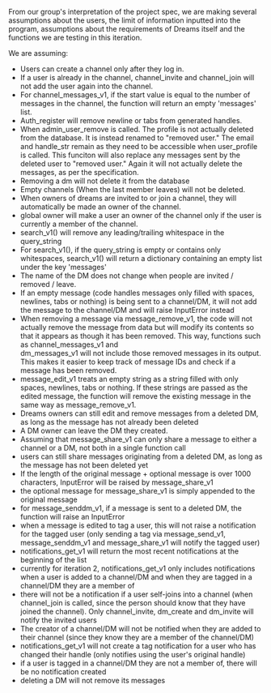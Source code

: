 From our group's interpretation of the project spec, we are making several 
assumptions about the users, the limit of information inputted into the program,
assumptions about the requirements of Dreams itself and the functions we are 
testing in this iteration.

We are assuming:
- Users can create a channel only after they log in.
- If a user is already in the channel, channel_invite and channel_join will not 
  add the user again into the channel.
- For channel_messages_v1, if the start value is equal to the number of messages 
  in the channel, the function will return an empty 'messages' list.
- Auth_register will remove newline or tabs from generated handles.
- When admin_user_remove is called. The profile is not actually deleted from the database. It is instead 
  renamed to "removed user." The email and handle_str remain as they need to be accessible when user_profile 
  is called. This funciton will also replace any messages sent by the deleted user to "removed user." Again
  it will not actually delete the messages, as per the specification.
- Removing a dm will not delete it from the database
- Empty channels (When the last member leaves) will not be deleted.
- When owners of dreams are invited to or join a channel, they will automatically be made an owner of the channel.
- global owner will make a user an owner of the channel only if the user is currently a member of the channel.
- search_v1() will remove any leading/trailing whitespace in the query_string
- For search_v1(), if the query_string is empty or contains only whitespaces, search_v1() will return a dictionary containing an empty list under the  key 'messages'
- The name of the DM does not change when people are invited / removed / leave. 
- If an empty message (code handles messages only filled with spaces, newlines, tabs or nothing) is being sent to a 
  channel/DM, it will not add the message to the channel/DM and will raise InputError instead
- When removing a message via message_remove_v1, the code will not actually remove the message from data but will modify
  its contents so that it appears as though it has been removed. This way, functions such as channel_messages_v1 and  
  dm_messages_v1 will not include those removed messages in its output. This makes it easier to keep track of message IDs
  and check if a message has been removed.
- message_edit_v1 treats an empty string as a string filled with only spaces, newlines, tabs or nothing. If these strings
  are passed as the edited message, the function will remove the existing message in the same way as message_remove_v1.
- Dreams owners can still edit and remove messages from a deleted DM, as long as the message has not already been deleted
- A DM owner can leave the DM they created.
- Assuming that message_share_v1 can only share a message to either a channel or a DM, not both in a single function call
- users can still share messages originating from a deleted DM, as long as the message has not been deleted yet
- If the length of the original message + optional message is over 1000 characters, InputError will be raised by
  message_share_v1
- the optional message for message_share_v1 is simply appended to the original message
- for message_senddm_v1, if a message is sent to a deleted DM, the function will raise an InputError
- when a message is edited to tag a user, this will not raise a notification for the tagged user (only sending a tag via
  message_send_v1, message_senddm_v1 and message_share_v1 will notify the tagged user)
- notifications_get_v1 will return the most recent notifications at the beginning of the list
- currently for iteration 2, notifications_get_v1 only includes notifications when a user is added to a channel/DM and
  when they are tagged in a channel/DM they are a member of
- there will not be a notification if a user self-joins into a channel (when channel_join is called, since the person
  should know that they have joined the channel). Only channel_invite, dm_create and dm_invite will notify the invited
  users
- The creator of a channel/DM will not be notified when they are added to their channel (since they know they are a
  member of the channel/DM)
- notifications_get_v1 will not create a tag notification for a user who has changed their handle (only notifies using
  the user's original handle)
- if a user is tagged in a channel/DM they are not a member of, there will be no notification created
- deleting a DM will not remove its messages

